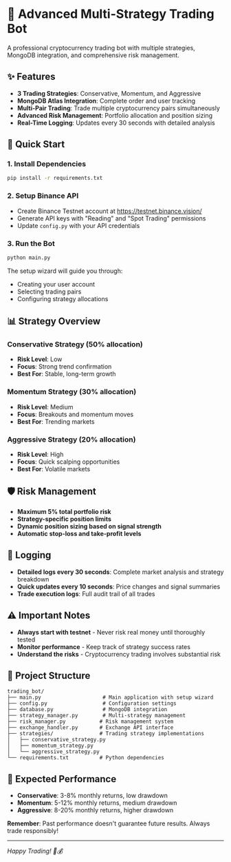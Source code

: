 # 🚀 Advanced Multi-Strategy Trading Bot

A professional cryptocurrency trading bot with multiple strategies, MongoDB integration, and comprehensive risk management.

## ✨ Features

- **3 Trading Strategies**: Conservative, Momentum, and Aggressive
- **MongoDB Atlas Integration**: Complete order and user tracking
- **Multi-Pair Trading**: Trade multiple cryptocurrency pairs simultaneously
- **Advanced Risk Management**: Portfolio allocation and position sizing
- **Real-Time Logging**: Updates every 30 seconds with detailed analysis

## 🚀 Quick Start

### 1. Install Dependencies
```bash
pip install -r requirements.txt
```

### 2. Setup Binance API
- Create Binance Testnet account at https://testnet.binance.vision/
- Generate API keys with "Reading" and "Spot Trading" permissions
- Update `config.py` with your API credentials

### 3. Run the Bot
```bash
python main.py
```

The setup wizard will guide you through:
- Creating your user account
- Selecting trading pairs
- Configuring strategy allocations

## 📊 Strategy Overview

### Conservative Strategy (50% allocation)
- **Risk Level**: Low
- **Focus**: Strong trend confirmation
- **Best For**: Stable, long-term growth

### Momentum Strategy (30% allocation)
- **Risk Level**: Medium
- **Focus**: Breakouts and momentum moves
- **Best For**: Trending markets

### Aggressive Strategy (20% allocation)
- **Risk Level**: High
- **Focus**: Quick scalping opportunities
- **Best For**: Volatile markets

## 🛡️ Risk Management

- **Maximum 5% total portfolio risk**
- **Strategy-specific position limits**
- **Dynamic position sizing based on signal strength**
- **Automatic stop-loss and take-profit levels**

## 📝 Logging

- **Detailed logs every 30 seconds**: Complete market analysis and strategy breakdown
- **Quick updates every 10 seconds**: Price changes and signal summaries
- **Trade execution logs**: Full audit trail of all trades

## ⚠️ Important Notes

- **Always start with testnet** - Never risk real money until thoroughly tested
- **Monitor performance** - Keep track of strategy success rates
- **Understand the risks** - Cryptocurrency trading involves substantial risk

## 📁 Project Structure

```
trading_bot/
├── main.py                    # Main application with setup wizard
├── config.py                  # Configuration settings
├── database.py                # MongoDB integration
├── strategy_manager.py        # Multi-strategy management
├── risk_manager.py           # Risk management system
├── exchange_handler.py       # Exchange API interface
├── strategies/               # Trading strategy implementations
│   ├── conservative_strategy.py
│   ├── momentum_strategy.py
│   └── aggressive_strategy.py
└── requirements.txt          # Python dependencies
```

## 🎯 Expected Performance

- **Conservative**: 3-8% monthly returns, low drawdown
- **Momentum**: 5-12% monthly returns, medium drawdown  
- **Aggressive**: 8-20% monthly returns, higher drawdown

**Remember**: Past performance doesn't guarantee future results. Always trade responsibly!

---

*Happy Trading! 🚀💰*
